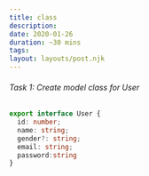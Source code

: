 ```yaml
---
title: class
description: 
date: 2020-01-26
duration: ~30 mins
tags:
layout: layouts/post.njk
---
```


###### Task 1: Create model class for User

```ts
export interface User {
  id: number;
  name: string;
  gender?: string;
  email: string;
  password:string
}
```